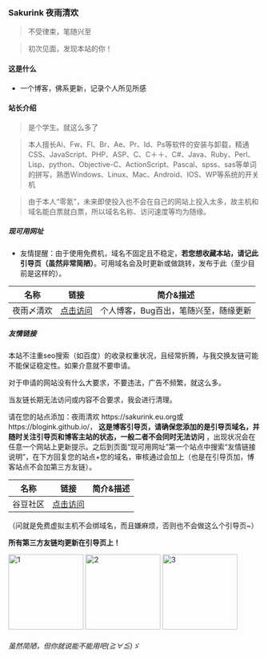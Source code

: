 ### Sakurink 夜雨清欢

> 不受律束，笔随兴至

> 初次见面，发现本站的你！

#### 这是什么

- 一个博客，佛系更新，记录个人所见所感

#### 站长介绍

> 是个学生。就这么多了

> 本人擅长Ai、Fw、Fl、Br、Ae、Pr、Id、Ps等软件的安装与卸载，精通CSS、JavaScript、PHP、ASP、C、C＋＋、C#、Java、Ruby、Perl、Lisp、python、Objective-C、ActionScript、Pascal、spss、sas等单词的拼写，熟悉Windows、Linux、Mac、Android、IOS、WP等系统的开关机

> 由于本人“零氪”，未来即使投入也不会在自己的网站上投入太多，故主机和域名能白票就白票，所以域名名称、访问速度等均为随缘。

##### 现可用网址

- 友情提醒：由于使用免费机，域名不固定且不稳定，**若您想收藏本站，请记此引导页（虽然非常简陋）**。可用域名会及时更新或做跳转，发布于此（至少目前是这样的）。

| 名称 | 链接       | 简介&描述 | 
| ----- | --------- | ----------- |
| 夜雨〆清欢 | [点击访问](http://sakurink.iblogger.org/) | 个人博客，Bug百出，笔随兴至，随缘更新 |

##### 友情链接

本站不注重seo搜索（如百度）的收录权重状况，且经常折腾，与我交换友链可能不能保证稳定性。如果介意就不要申请。

对于申请的网站没有什么大要求，不要违法，广告不频繁，就这么多。

当友链长期无法访问或内容不合要求，我会进行清理。

请在您的站点添加：夜雨清欢 https://<span><span>sakurink.eu.org或https://<span><span>blogink.github.io/， **这是博客引导页，请确保您添加的是引导页域名，并随时关注引导页和博客主站的状态，一般二者不会同时无法访问** ，出现状况会在任意一个网站上更新提示。之后到页面“现可用网址”第一个站点中搜索“友情链接说明”，在下方回复您的站点+您的域名，审核通过会加上（也是在引导页加，博客站点不会加第三方友链）。

| 名称 | 链接       | 简介&描述 | 
| ----- | --------- | ----------- |
| 谷豆社区 | [点击访问](https://www.gudou.top/) |   |

（问就是免费虚拟主机不会绑域名，而且嫌麻烦，否则也不会做这么个引导页~）

**所有第三方友链均更新在引导页上！**

<img height="150" alt="1" src="https://github.com/blogink/blogink.github.io/assets/74526568/35e62624-0256-4295-b055-74538bb1ec6a">
<img height="150" alt="2" src="https://github.com/blogink/blogink.github.io/assets/74526568/18e2d60a-7636-4e07-ade5-2ab5296aa604">
<img height="150" alt="3" src="https://github.com/blogink/blogink.github.io/assets/74526568/fd4d6aae-8d7a-404f-a777-11bb1db214e0">

###### 虽然简陋，但你就说能不能用吧(≧∀≦)ゞ
